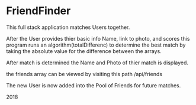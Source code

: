 # FriendFinder

This full stack application matches Users together.

After the User provides thier basic info Name, link to photo, and scores this program runs an algorithm(totalDifferenc) to determine the best match by taking the absolute value for the difference between the arrays.

After match is determined the Name and Photo of thier match is displayed.

the friends array can be viewed by visiting this path /api/friends

The new User is now added into the Pool of Friends for future matches.

2018


